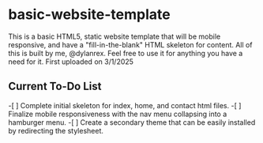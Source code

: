 # basic-website-template

This is a basic HTML5, static website template that will be mobile responsive, and have a "fill-in-the-blank" HTML skeleton for content.
All of this is built by me, @dylanrex. Feel free to use it for anything you have a need for it. First uploaded on 3/1/2025

<h2>Current To-Do List</h2>
-[ ] Complete initial skeleton for index, home, and contact html files.
-[ ] Finalize mobile responsiveness with the nav menu collapsing into a hamburger menu.
-[ ] Create a secondary theme that can be easily installed by redirecting the stylesheet.
